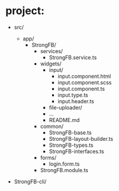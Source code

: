 # project:

- src/
    - app/
        - StrongFB/
            - services/
                - StrongFB.service.ts
            - widgets/
                - input/
                    - input.component.html
                    - input.component.scss
                    - input.component.ts
                    - input.type.ts
                    - input.header.ts
                - file-uploader/
                - ...
                - README.md
            - common/
                - StrongFB-base.ts
                - StrongFB-layout-builder.ts
                - StrongFB-types.ts
                - StrongFB-interfaces.ts
            - forms/
                - login.form.ts
            - StrongFB.module.ts

- StrongFB-cli/